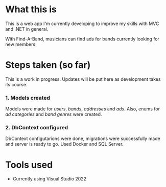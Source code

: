 # What this is

This is a web app I'm currently developing to improve my skills with MVC and .NET in general.

With Find-A-Band, musicians can find ads for bands currently looking for new members.

# Steps taken (so far)

This is a work in progress. Updates will be put here as development takes its course.

### 1. Models created
Models were made for *users*, *bands*, *addresses* and *ads*. Also, enums for *ad categories* and *band genres* were created.

### 2. DbContext configured
DbContext configutarions were done, migrations were successfully made and server is ready to go. Used Docker and SQL Server.

# Tools used

- Currently using Visual Studio 2022
